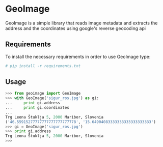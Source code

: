 GeoImage
========

GeoImage is a simple library that reads image metadata and extracts the address and the coordinates using google's reverse geocoding api

## Requirements

To install the necessary requirements in order to use GeoImage type:
```bash
# pip install -r requirements.txt
```

## Usage

```python
>>> from geoimage import GeoImage
>>> with GeoImage('sigur_ros.jpg') as gi:
...     print gi.address
...     print gi.coordinates
... 
Trg Leona Štuklja 5, 2000 Maribor, Slovenia
('46.55915277777777777777777778', '15.64904083333333333333333333')
>>> gi = GeoImage('sigur_ros.jpg')
>>> print gi.address
Trg Leona Štuklja 5, 2000 Maribor, Slovenia
>>> 
```



